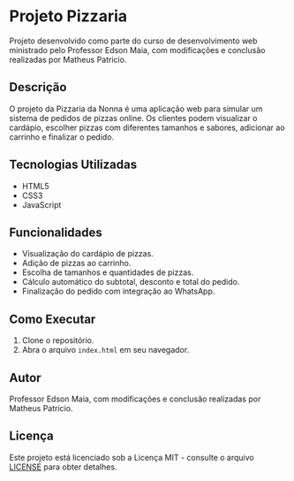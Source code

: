# Projeto Pizzaria

Projeto desenvolvido como parte do curso de desenvolvimento web ministrado pelo Professor Edson Maia, com modificações e conclusão realizadas por Matheus Patricio.

## Descrição

O projeto da Pizzaria da Nonna é uma aplicação web para simular um sistema de pedidos de pizzas online. Os clientes podem visualizar o cardápio, escolher pizzas com diferentes tamanhos e sabores, adicionar ao carrinho e finalizar o pedido.

## Tecnologias Utilizadas

- HTML5
- CSS3
- JavaScript

## Funcionalidades

- Visualização do cardápio de pizzas.
- Adição de pizzas ao carrinho.
- Escolha de tamanhos e quantidades de pizzas.
- Cálculo automático do subtotal, desconto e total do pedido.
- Finalização do pedido com integração ao WhatsApp.

## Como Executar

1. Clone o repositório.
2. Abra o arquivo `index.html` em seu navegador.

## Autor

Professor Edson Maia, com modificações e conclusão realizadas por Matheus Patricio.

## Licença

Este projeto está licenciado sob a Licença MIT - consulte o arquivo [LICENSE](LICENSE) para obter detalhes.
